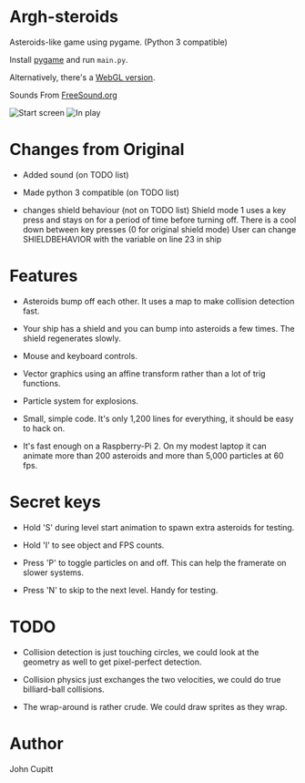 # Argh-steroids

Asteroids-like game using pygame. 
(Python 3 compatible)

Install [pygame](http://pygame.org) and run `main.py`.

Alternatively, there's a [WebGL 
version](http://jcupitt.github.io/argh-steroids-webgl).

Sounds From [FreeSound.org](https://www.freesound.org/)

![Start screen](/screenshots/start_screen.png)
![In play](/screenshots/play.png)


# Changes from Original

* Added sound (on TODO list)

* Made python 3 compatible (on TODO list)

* changes shield behaviour (not on TODO list)
Shield mode 1 uses a key press and stays on for a period of time before turning off. There is a cool down between key presses
(0 for original shield mode)
User can change SHIELDBEHAVIOR with the variable on line 23 in ship

# Features

* Asteroids bump off each other. It uses a map to make collision detection
  fast.

* Your ship has a shield and you can bump into asteroids a few times. The
  shield regenerates slowly.

* Mouse and keyboard controls.

* Vector graphics using an affine transform rather than a lot of trig
  functions. 

* Particle system for explosions.

* Small, simple code. It's only 1,200 lines for everything, it should be easy 
  to hack on.

* It's fast enough on a Raspberry-Pi 2. On my modest laptop it can animate 
  more than 200 asteroids and more than 5,000 particles at 60 fps.

# Secret keys

* Hold 'S' during level start animation to spawn extra asteroids for testing.

* Hold 'I' to see object and FPS counts.

* Press 'P' to toggle particles on and off. This can help the framerate
  on slower systems.

* Press 'N' to skip to the next level. Handy for testing. 

# TODO
* Collision detection is just touching circles, we could look at the geometry
  as well to get pixel-perfect detection.

* Collision physics just exchanges the two velocities, we could do true
  billiard-ball collisions.

* The wrap-around is rather crude. We could draw sprites as they wrap.
 
# Author

John Cupitt

